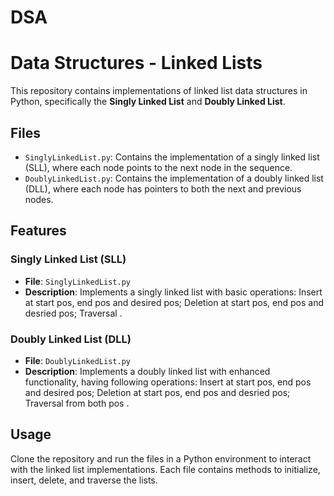 # DSA
# Data Structures - Linked Lists

This repository contains implementations of linked list data structures in Python, specifically the **Singly Linked List** and **Doubly Linked List**.

## Files

- `SinglyLinkedList.py`: Contains the implementation of a singly linked list (SLL), where each node points to the next node in the sequence.
- `DoublyLinkedList.py`: Contains the implementation of a doubly linked list (DLL), where each node has pointers to both the next and previous nodes.

## Features

### Singly Linked List (SLL)
- **File**: `SinglyLinkedList.py`
- **Description**: Implements a singly linked list with basic operations: Insert at start pos, end pos and desired pos; Deletion at start pos, end pos and desried pos; Traversal .


### Doubly Linked List (DLL)
- **File**: `DoublyLinkedList.py`
- **Description**: Implements a doubly linked list with enhanced functionality, having following operations: Insert at start pos, end pos and desired pos; Deletion at start pos, end pos and desried pos; Traversal from both pos .


## Usage

Clone the repository and run the files in a Python environment to interact with the linked list implementations. Each file contains methods to initialize, insert, delete, and traverse the lists.

